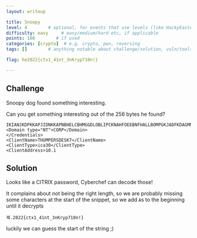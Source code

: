 ```yaml
---
layout: writeup

title: Snoopy
level: 4        # optional, for events that use levels (like HackyEaster)
difficulty: easy     # easy/medium/hard etc, if applicable
points: 100        # if used
categories: [crypto]  # e.g. crypto, pwn, reversing
tags: []        # anything notable about challenge/solution, vuln/tools/etc

flag: he2022{ctx1_41nt_3nKryp710n!}

---
```


## Challenge

Snoopy dog found something interesting.

Can you get something interesting out of the 256 bytes he found?

```
IKIANJKDPKKAPJIDNKKAPNBHELCBHMGGDLOBLIPCKNAHFOEEBNFHALLBOMPGKJADFKDAGMNGIIGCDPEFBINCIPNFIMKGPPLFOMLGOKFAAIECBPJFM</Password>
<Domain type="NT">CORP</Domain>
</Credentials>
<ClientName>THUMPERSDESK7</ClientName>
<ClientType>ica30</ClientType>
<ClientAddress>10.1
```


## Solution

Looks like a CITRIX password, Cyberchef can decode those!

It complains about not being the right length, so we are probably missing some characters at the start of the snippet, so we add `A`s to the beginning until it decrypts

```
궥.2022{ctx1_41nt_3nKryp710n!}
```

luckily we can guess the start of the string ;)



